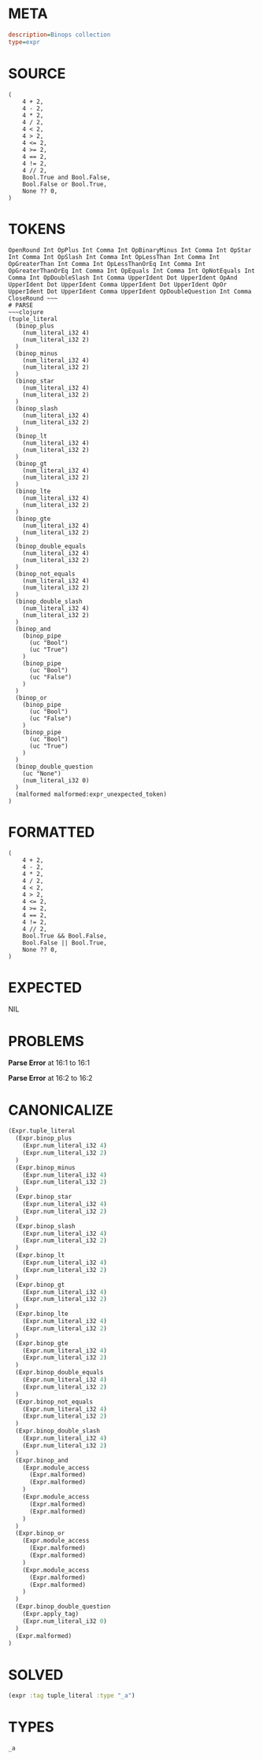 # META
~~~ini
description=Binops collection
type=expr
~~~
# SOURCE
~~~roc
(
    4 + 2,
    4 - 2,
    4 * 2,
    4 / 2,
    4 < 2,
    4 > 2,
    4 <= 2,
    4 >= 2,
    4 == 2,
    4 != 2,
    4 // 2,
    Bool.True and Bool.False,
    Bool.False or Bool.True,
    None ?? 0,
)
~~~
# TOKENS
~~~text
OpenRound Int OpPlus Int Comma Int OpBinaryMinus Int Comma Int OpStar Int Comma Int OpSlash Int Comma Int OpLessThan Int Comma Int OpGreaterThan Int Comma Int OpLessThanOrEq Int Comma Int OpGreaterThanOrEq Int Comma Int OpEquals Int Comma Int OpNotEquals Int Comma Int OpDoubleSlash Int Comma UpperIdent Dot UpperIdent OpAnd UpperIdent Dot UpperIdent Comma UpperIdent Dot UpperIdent OpOr UpperIdent Dot UpperIdent Comma UpperIdent OpDoubleQuestion Int Comma CloseRound ~~~
# PARSE
~~~clojure
(tuple_literal
  (binop_plus
    (num_literal_i32 4)
    (num_literal_i32 2)
  )
  (binop_minus
    (num_literal_i32 4)
    (num_literal_i32 2)
  )
  (binop_star
    (num_literal_i32 4)
    (num_literal_i32 2)
  )
  (binop_slash
    (num_literal_i32 4)
    (num_literal_i32 2)
  )
  (binop_lt
    (num_literal_i32 4)
    (num_literal_i32 2)
  )
  (binop_gt
    (num_literal_i32 4)
    (num_literal_i32 2)
  )
  (binop_lte
    (num_literal_i32 4)
    (num_literal_i32 2)
  )
  (binop_gte
    (num_literal_i32 4)
    (num_literal_i32 2)
  )
  (binop_double_equals
    (num_literal_i32 4)
    (num_literal_i32 2)
  )
  (binop_not_equals
    (num_literal_i32 4)
    (num_literal_i32 2)
  )
  (binop_double_slash
    (num_literal_i32 4)
    (num_literal_i32 2)
  )
  (binop_and
    (binop_pipe
      (uc "Bool")
      (uc "True")
    )
    (binop_pipe
      (uc "Bool")
      (uc "False")
    )
  )
  (binop_or
    (binop_pipe
      (uc "Bool")
      (uc "False")
    )
    (binop_pipe
      (uc "Bool")
      (uc "True")
    )
  )
  (binop_double_question
    (uc "None")
    (num_literal_i32 0)
  )
  (malformed malformed:expr_unexpected_token)
)
~~~
# FORMATTED
~~~roc
(
	4 + 2,
	4 - 2,
	4 * 2,
	4 / 2,
	4 < 2,
	4 > 2,
	4 <= 2,
	4 >= 2,
	4 == 2,
	4 != 2,
	4 // 2,
	Bool.True && Bool.False,
	Bool.False || Bool.True,
	None ?? 0,
)
~~~
# EXPECTED
NIL
# PROBLEMS
**Parse Error**
at 16:1 to 16:1

**Parse Error**
at 16:2 to 16:2

# CANONICALIZE
~~~clojure
(Expr.tuple_literal
  (Expr.binop_plus
    (Expr.num_literal_i32 4)
    (Expr.num_literal_i32 2)
  )
  (Expr.binop_minus
    (Expr.num_literal_i32 4)
    (Expr.num_literal_i32 2)
  )
  (Expr.binop_star
    (Expr.num_literal_i32 4)
    (Expr.num_literal_i32 2)
  )
  (Expr.binop_slash
    (Expr.num_literal_i32 4)
    (Expr.num_literal_i32 2)
  )
  (Expr.binop_lt
    (Expr.num_literal_i32 4)
    (Expr.num_literal_i32 2)
  )
  (Expr.binop_gt
    (Expr.num_literal_i32 4)
    (Expr.num_literal_i32 2)
  )
  (Expr.binop_lte
    (Expr.num_literal_i32 4)
    (Expr.num_literal_i32 2)
  )
  (Expr.binop_gte
    (Expr.num_literal_i32 4)
    (Expr.num_literal_i32 2)
  )
  (Expr.binop_double_equals
    (Expr.num_literal_i32 4)
    (Expr.num_literal_i32 2)
  )
  (Expr.binop_not_equals
    (Expr.num_literal_i32 4)
    (Expr.num_literal_i32 2)
  )
  (Expr.binop_double_slash
    (Expr.num_literal_i32 4)
    (Expr.num_literal_i32 2)
  )
  (Expr.binop_and
    (Expr.module_access
      (Expr.malformed)
      (Expr.malformed)
    )
    (Expr.module_access
      (Expr.malformed)
      (Expr.malformed)
    )
  )
  (Expr.binop_or
    (Expr.module_access
      (Expr.malformed)
      (Expr.malformed)
    )
    (Expr.module_access
      (Expr.malformed)
      (Expr.malformed)
    )
  )
  (Expr.binop_double_question
    (Expr.apply_tag)
    (Expr.num_literal_i32 0)
  )
  (Expr.malformed)
)
~~~
# SOLVED
~~~clojure
(expr :tag tuple_literal :type "_a")
~~~
# TYPES
~~~roc
_a
~~~

